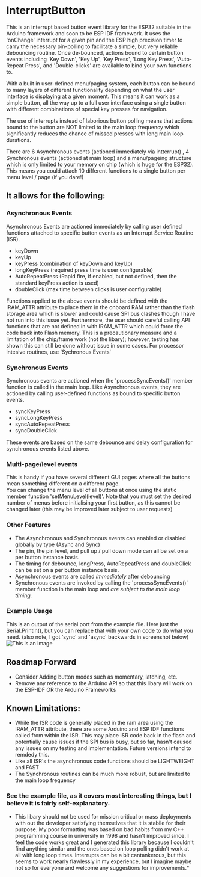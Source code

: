 # InterruptButton
This is an interrupt based button event library for the ESP32 suitable in the Arduino framework and soon to be ESP IDF framework. It uses the 'onChange' interrupt for a given pin and the ESP high precision timer to carry the necessary pin-polling to facilitate a simple, but very reliable debouncing routine.  Once de-bounced, actions bound to certain button events including 'Key Down', 'Key Up', 'Key Press', 'Long Key Press', 'Auto-Repeat Press', and 'Double-clicks' are available to bind your own functions to.

With a built in user-defined menu/paging system, each button can be bound to many layers of different functionality depending on what the user interface is displaying at a given moment.  This means it can work as a simple button, all the way up to a full user interface using a single button with different combinations of special key presses for navigation.

The use of interrupts instead of laborious button polling means that actions bound to the button are NOT limited to the main loop frequency which significantly reduces the chance of missed presses with long main loop durations.

There are 6 Asynchronous events (actioned immediately via intterrupt) , 4 Synchronous events (actioned at main loop) and a menu/pageing structure which is only limited to your memory on chip (which is huge for the ESP32).  This means you could attach 10 different functions to a single button per menu level / page (if you dare!)

## It allows for the following:

### Asynchronous Events 
Asynchronous Events are actioned immediately by calling user defined functions attached to specific button events as an Interrupt Service Routine (ISR).
  * keyDown
  * keyUp
  * keyPress (combination of keyDown and keyUp)
  * longKeyPress (required press time is user configurable)
  * AutoRepeatPress (Rapid fire, if enabled, but not defined, then the standard keyPress action is used)
  * doubleClick (max time between clicks is user configurable)
  
Functions applied to the above events should be defined with the IRAM_ATTR attribute to place them in the onboard RAM rather than the flash storage area which is slower and could cause SPI bus clashes though I have not run into this issue yet.  Furthermore, the user should careful calling API functions that are not defined in with IRAM_ATTR which could force the code back into Flash memory.  This is a precautionary measure and a limitation of the chip/frame work (not the libary); however, testing has shown this can still be done without issue in some cases.  For processor intesive routines, use 'Sychronous Events'
  
### Synchronous Events
Synchronous events are actioned when the 'processSyncEvents()' member function is called in the main loop.  Like Asynchronous events, they are actioned by calling user-defined functions as bound to specific button events.
  * syncKeyPress
  * syncLongKeyPress
  * syncAutoRepeatPress
  * syncDoubleClick

These events are based on the same debounce and delay configuration for synchronous events listed above.

### Multi-page/level events
  This is handy if you have several different GUI pages where all the buttons mean something different on a different page.  
  You can change the menu level of all buttons at once using the static member function 'setMenuLevel(level)'.  Note that you must set the desired number of menus before initialising your first button, as this cannot be changed later (this may be improved later subject to user requests)
  
### Other Features
  * The Asynchronous and Synchronous events can enabled or disabled globally by type (Async and Sync)
  * The pin, the pin level, and pull up / pull down mode can all be set on a per button instance basis.
  * The timing for debounce, longPress, AutoRepeatPress and doubleClick can be set on a per button instance basis.
  * Asynchronous events are called *Immediately* after debouncing
  * Synchronous events are invoked by calling the 'processSyncEvents()' member function in the main loop and *are subject to the main loop timing.*

### Example Usage
This is an output of the serial port from the example file.  Here just the Serial.Println(), but you can replace that with your own code to do what you need.  (also note, I got 'sync' and 'async' backwards in screenshot below)
![This is an image](https://github.com/rwmingis/InterruptButton/blob/fba0949d9165099286d435f54c975e718684fcfc/images/example.png)

## Roadmap Forward ##
  * Consider Adding button modes such as momentary, latching, etc.
  * Remove any reference to the Arduino API so that this libary will work on the ESP-IDF OR the Arduino Frameworks
  

## Known Limitations:
  * While the ISR code is generally placed in the ram area using the IRAM_ATTR attribute, there are some Arduino and ESP IDF functions called from within the ISR. This may place ISR code back in the flash and potentially cause issues if the SPI bus is busy, but so far, hasn't caused any issues on my testing and implementation.  Future versions intend to remdedy this.
  * Like all ISR's the asynchronous code functions should be LIGHTWEIGHT and FAST
  * The Synchronous routines can be much more robust, but are limited to the main loop frequency

### See the example file, as it covers most interesting things, but I believe it is fairly self-explanatory.

*  This libary should not be used for mission critical or mass deployments with out the developer satisfying themselves that it is stabile for their purpose.  My poor formatting was based on bad habits from my C++ programming course in university in 1998 and hasn't improved since.  I feel the code works great and I generated this library because I couldn't find anything similar and the ones based on loop polling didn't work at all with long loop times.  Interrupts can be a bit cantankerous, but this seems to work nearly flawlessly in my experience, but I imagine maybe not so for everyone and welcome any suggestions for improvements.*




